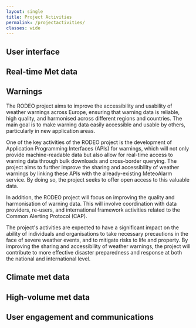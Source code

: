 ```yaml
---
layout: single
title: Project Activities
permalink: /projectactivities/
classes: wide
---
```



## User interface

## Real-time Met data

## Warnings
The RODEO project aims to improve the accessibility and usability of weather warnings across Europe, ensuring that warning data is reliable, high quality, and harmonised across different regions and countries. The main goal is to make warning data easily accessible and usable by others, particularly in new application areas.

One of the key activities of the RODEO project is the development of Application Programming Interfaces (APIs) for warnings, which will not only provide machine-readable data but also allow for real-time access to warning data through bulk downloads and cross-border querying. The project aims to further improve the sharing and accessibility of weather warnings by linking these APIs with the already-existing MeteoAlarm service. By doing so, the project seeks to offer open access to this valuable data.

In addition, the RODEO project will focus on improving the quality and harmonisation of warning data. This will involve coordination with data providers, re-users, and international framework activities related to the Common Alerting Protocol (CAP).

The project's activities are expected to have a significant impact on the ability of individuals and organisations to take necessary precautions in the face of severe weather events, and to mitigate risks to life and property. By improving the sharing and accessibility of weather warnings, the project will contribute to more effective disaster preparedness and response at both the national and international level.

## Climate met data

## High-volume met data

## User engagement and communications
